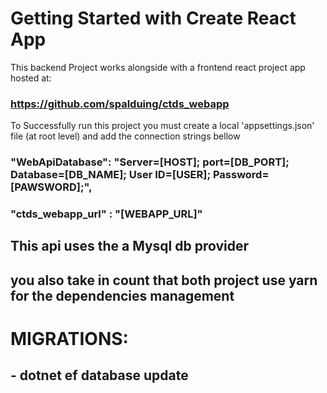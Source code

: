 # Getting Started with Create React App

This backend Project works alongside with a frontend react project app hosted at:
### https://github.com/spalduing/ctds_webapp
To Successfully run this project you must create a local 'appsettings.json' file (at root level) and add the connection strings bellow
### "WebApiDatabase": "Server=[HOST]; port=[DB_PORT]; Database=[DB_NAME]; User ID=[USER]; Password=[PAWSWORD];",
###    "ctds_webapp_url" : "[WEBAPP_URL]"


## This api uses the a Mysql db provider
## you also take in count that both project use yarn for the dependencies management


# MIGRATIONS:
## - dotnet ef database update




